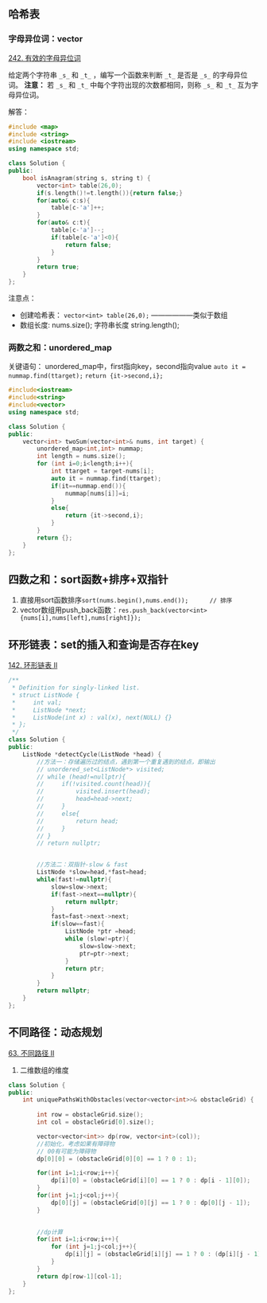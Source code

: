 ## 哈希表

### 字母异位词：vector

[242. 有效的字母异位词](https://leetcode.cn/problems/valid-anagram/)

给定两个字符串 `_s_` 和 `_t_` ，编写一个函数来判断 `_t_` 是否是 `_s_` 的字母异位词。
**注意：** 若 `_s_` 和 `_t_` 中每个字符出现的次数都相同，则称 `_s_` 和 `_t_` 互为字母异位词。

解答：
```C++
#include <map>
#include <string>
#include <iostream>
using namespace std;

class Solution {
public:
    bool isAnagram(string s, string t) {
        vector<int> table(26,0);
        if(s.length()!=t.length()){return false;}
        for(auto& c:s){
            table[c-'a']++;
        }
        for(auto& c:t){
            table[c-'a']--;
            if(table[c-'a']<0){
                return false;
            }
        }
        return true;
    }
};
```

注意点：

- 创建哈希表： `vector<int> table(26,0);` ——————类似于数组
- 数组长度: nums.size(); 字符串长度 string.length();



### 两数之和：unordered_map

关键语句：
unordered_map中，first指向key，second指向value
`auto it = nummap.find(ttarget);`
`return {it->second,i};`

```C++
#include<iostream>
#include<string>
#include<vector>
using namespace std;

class Solution {
public:
    vector<int> twoSum(vector<int>& nums, int target) {
        unordered_map<int,int> nummap;
        int length = nums.size();
        for (int i=0;i<length;i++){
            int ttarget = target-nums[i];
            auto it = nummap.find(ttarget);
            if(it==nummap.end()){
                nummap[nums[i]]=i;
            }
            else{
                return {it->second,i};
            }
        }
        return {};
    }
};
```


## 四数之和：sort函数+排序+双指针

1. 直接用sort函数排序`sort(nums.begin(),nums.end());      // 排序`
2. vector数组用push_back函数：`res.push_back(vector<int>{nums[i],nums[left],nums[right]});`


## 环形链表：set的插入和查询是否存在key

[142. 环形链表 II](https://leetcode.cn/problems/linked-list-cycle-ii/)

```C++
/**
 * Definition for singly-linked list.
 * struct ListNode {
 *     int val;
 *     ListNode *next;
 *     ListNode(int x) : val(x), next(NULL) {}
 * };
 */
class Solution {
public:
    ListNode *detectCycle(ListNode *head) {
        //方法一：存储遍历过的结点，遇到第一个重复遇到的结点，即输出
        // unordered_set<ListNode*> visited;
        // while (head!=nullptr){
        //     if(!visited.count(head)){
        //         visited.insert(head);
        //         head=head->next;
        //     }
        //     else{
        //         return head;
        //     }
        // }
        // return nullptr;


        //方法二：双指针-slow & fast
        ListNode *slow=head,*fast=head;
        while(fast!=nullptr){
            slow=slow->next;
            if(fast->next==nullptr){
                return nullptr;
            }
            fast=fast->next->next;
            if(slow==fast){
                ListNode *ptr =head;
                while (slow!=ptr){
                    slow=slow->next;
                    ptr=ptr->next;
                }
                return ptr;
            }
        }
        return nullptr;
    }
};
```


## 不同路径：动态规划

[63. 不同路径 II](https://leetcode.cn/problems/unique-paths-ii/)

1. 二维数组的维度
```C++
class Solution {
public:
    int uniquePathsWithObstacles(vector<vector<int>>& obstacleGrid) {
    
        int row = obstacleGrid.size();
        int col = obstacleGrid[0].size();

        vector<vector<int>> dp(row, vector<int>(col));
        //初始化，考虑如果有障碍物
        // 00有可能为障碍物
        dp[0][0] = (obstacleGrid[0][0] == 1 ? 0 : 1);

        for(int i=1;i<row;i++){
            dp[i][0] = (obstacleGrid[i][0] == 1 ? 0 : dp[i - 1][0]);
        }
        for(int j=1;j<col;j++){
            dp[0][j] = (obstacleGrid[0][j] == 1 ? 0 : dp[0][j - 1]);
        }

              
        //dp计算
        for(int i=1;i<row;i++){
            for (int j=1;j<col;j++){
                dp[i][j] = (obstacleGrid[i][j] == 1 ? 0 : (dp[i][j - 1] + dp[i - 1][j]));
            }
        }
        return dp[row-1][col-1];
    }
};
```